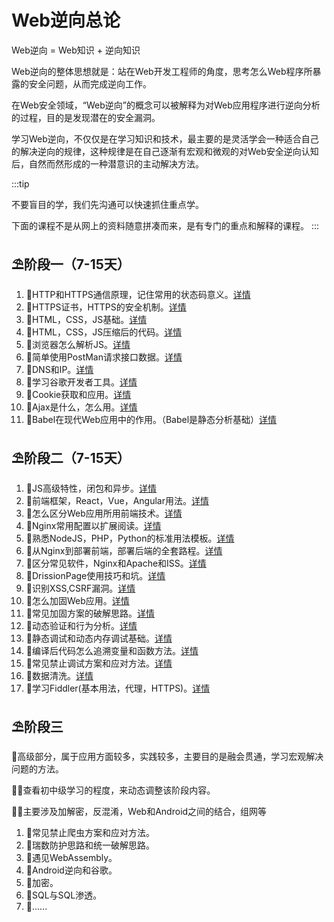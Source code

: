 # Web逆向总论

Web逆向 = Web知识 + 逆向知识

Web逆向的整体思想就是：站在Web开发工程师的角度，思考怎么Web程序所暴露的安全问题，从而完成逆向工作。

在Web安全领域，“Web逆向”的概念可以被解释为对Web应用程序进行逆向分析的过程，目的是发现潜在的安全漏洞。

学习Web逆向，不仅仅是在学习知识和技术，最主要的是灵活学会一种适合自己的解决逆向的规律，这种规律是在自己逐渐有宏观和微观的对Web安全逆向认知后，自然而然形成的一种潜意识的主动解决方法。

:::tip

不要盲目的学，我们先沟通可以快速抓住重点学。

下面的课程不是从网上的资料随意拼凑而来，是有专门的重点和解释的课程。
:::

## ⛱阶段一（7-15天）

  1. 🎉HTTP和HTTPS通信原理，记住常用的状态码意义。[详情](./1_1.mdx)
  2. 🎉HTTPS证书，HTTPS的安全机制。[详情](./1_2.md)
  3. 🎉HTML，CSS，JS基础。[详情](./1_3.md)
  4. 🎉HTML，CSS，JS压缩后的代码。[详情](./1_4.md)
  5. 🎉浏览器怎么解析JS。[详情](./1_5.md)
  6. 🎉简单使用PostMan请求接口数据。[详情](./1_6.md)
  7. 🎉DNS和IP。[详情](./1_7.md)
  8. 🎉学习谷歌开发者工具。[详情](./1_8.md)
  9. 🎉Cookie获取和应用。[详情](./1_9.md)
  10. 🎉Ajax是什么，怎么用。[详情](./1_10.md)
  11. 🎉Babel在现代Web应用中的作用。（Babel是静态分析基础）[详情](./1_11.md)

## ⛱阶段二（7-15天）

   1. 🎉JS高级特性，闭包和异步。[详情](./2_1.md)
   2. 🎉前端框架，React，Vue，Angular用法。[详情](./2_1.md)
   3. 🎉怎么区分Web应用所用前端技术。[详情](./2_1.md)
   4. 🎉Nginx常用配置以扩展阅读。[详情](./2_1.md)
   5. 🎉熟悉NodeJS，PHP，Python的标准用法模板。[详情](./2_1.md)
   6. 🎉从Nginx到部署前端，部署后端的全套路程。[详情](./2_1.md)
   7. 🎉区分常见软件，Nginx和Apache和ISS。[详情](./2_1.md)
   8. 🎉DrissionPage使用技巧和坑。[详情](./2_1.md)
   9. 🎉识别XSS,CSRF漏洞。[详情](./2_1.md)
   10. 🎉怎么加固Web应用。[详情](./2_1.md)
   11. 🎉常见加固方案的破解思路。[详情](./2_1.md)
   12. 🎉动态验证和行为分析。[详情](./2_1.md)
   13. 🎉静态调试和动态内存调试基础。[详情](./2_1.md)
   15. 🎉编译后代码怎么追溯变量和函数方法。[详情](./2_1.md)
   16. 🎉常见禁止调试方案和应对方法。[详情](./2_1.md)
   17. 🎉数据清洗。[详情](./2_1.md)
   18. 🎉学习Fiddler(基本用法，代理，HTTPS)。[详情](./1_10.md)
   
## ⛱阶段三

  🤔高级部分，属于应用方面较多，实践较多，主要目的是融会贯通，学习宏观解决问题的方法。

  🤷‍♀️查看初中级学习的程度，来动态调整该阶段内容。

  🤷‍♀️主要涉及加解密，反混淆，Web和Android之间的结合，组网等
  
  1. 🎉常见禁止爬虫方案和应对方法。
  2. 🎉瑞数防护思路和统一破解思路。
  3. 🎉遇见WebAssembly。
  4. 🎉Android逆向和谷歌。
  5. 🎉加密。
  6. 🎉SQL与SQL渗透。
  7. 🎉......